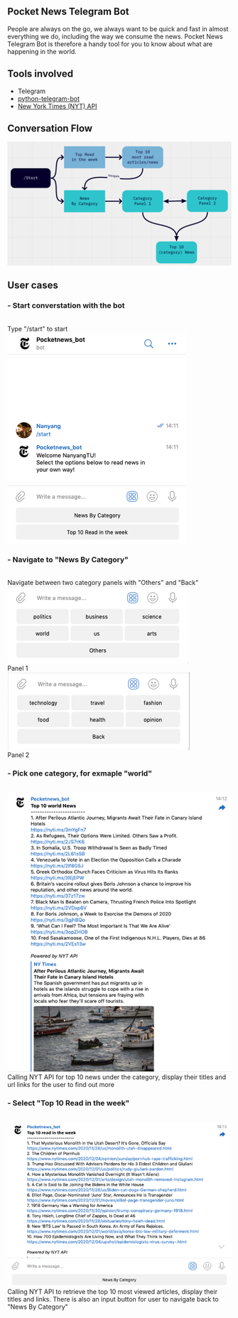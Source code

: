 ## Pocket News Telegram Bot

People are always on the go, we always want to be quick and fast in almost everything we do, including the way we consume the news. Pocket News Telegram Bot is therefore a handy tool for you to know about what are happening in the world. 

## Tools involved
- Telegram
- [python-telegram-bot](https://github.com/python-telegram-bot/python-telegram-bot)
- [New York Times (NYT) API](https://developer.nytimes.com/apis)


## Conversation Flow
<img src="./images/flow.png">

## User cases
### - Start converstation with the bot
<br>
Type "/start" to start
<br>
<img src="./images/start_command.png">


### - Navigate to "News By Category"
<br>
Navigate between two category panels with "Others" and "Back"
<br>
<img src="./images/News_by_cat1.png">
<br>
Panel 1 
<br>
<img src="./images/News_by_cat2.png">
<br>
Panel 2

### - Pick one category, for exmaple "world"
<br>
<img src="./images/world.png">
Calling NYT API for top 10 news under the category, display their titles and url links for the user to find out more


### - Select "Top 10 Read in the week"
<br>
<img src="./images/topview.png">
Calling NYT API to retrieve the top 10 most viewed articles, display their titles and links.
There is also an input button for user to navigate back to "News By Category"
